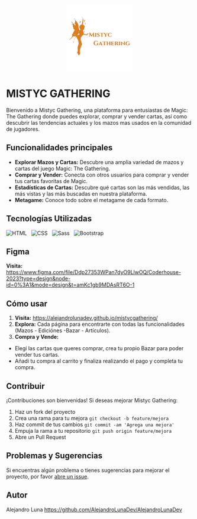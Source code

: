 
<p align="center">
  <img src="https://raw.githubusercontent.com/AlejandroLunaDev/mistycgathering/main/img/MistycGathering-logoCEO.png" alt="Descripción de la imagen">
</p>

# MISTYC GATHERING

Bienvenido a Mistyc Gathering, una plataforma para entusiastas de Magic: The Gathering donde puedes explorar, comprar y vender cartas, así como descubrir las tendencias actuales y los mazos mas usados en la comunidad de jugadores.

## Funcionalidades principales

- **Explorar Mazos y Cartas:** Descubre una amplia variedad de mazos y cartas del juego Magic: The Gathering.
- **Comprar y Vender:** Conecta con otros usuarios para comprar y vender tus cartas favoritas de Magic.
- **Estadísticas de Cartas:** Descubre qué cartas son las más vendidas, las más vistas y las más buscadas en nuestra plataforma.
- **Metagame:** Conoce todo sobre el metagame de cada formato.

## Tecnologías Utilizadas

 <img src="https://upload.wikimedia.org/wikipedia/commons/6/61/HTML5_logo_and_wordmark.svg" alt="HTML" height="50"/>&nbsp;&nbsp;    <img src="https://upload.wikimedia.org/wikipedia/commons/d/d5/CSS3_logo_and_wordmark.svg" alt="CSS" height="50"/>&nbsp;&nbsp;   <img src="https://upload.wikimedia.org/wikipedia/commons/9/96/Sass_Logo_Color.svg" alt="Sass" height="50"/>&nbsp;&nbsp; <img src="https://upload.wikimedia.org/wikipedia/commons/b/b2/Bootstrap_logo.svg" alt="Bootstrap" height="50"/>&nbsp;

## Figma

**Visita:** https://www.figma.com/file/Ddp27353WPan7dyO9LlwOQ/Coderhouse-2023?type=design&node-id=0%3A1&mode=design&t=amKc1gb9MDAsRT6O-1

## Cómo usar

1. **Visita:** https://alejandrolunadev.github.io/mistycgathering/
2. **Explora:** Cada página para encontrarte con todas las funcionalidades (Mazos - Ediciónes -Bazar - Artículos).
3. **Compra y Vende:**
- Elegí las cartas que queres comprar, crea tu propio Bazar para poder vender tus cartas.
- Añadi tu compra al carrito y finaliza realizando el pago y completa tu compra.

## Contribuir

¡Contribuciones son bienvenidas! Si deseas mejorar Mistyc Gathering:

1. Haz un fork del proyecto
2. Crea una rama para tu mejora `git checkout -b feature/mejora`
3. Haz commit de tus cambios `git commit -am 'Agrega una mejora'`
4. Empuja la rama a tu repositorio `git push origin feature/mejora`
5. Abre un Pull Request

## Problemas y Sugerencias

Si encuentras algún problema o tienes sugerencias para mejorar el proyecto, por favor [abre un issue](https://github.com/AlejandroLunaDev/mistycgathering/issues).


## Autor

Alejandro Luna https://github.com/AlejandroLunaDev/AlejandroLunaDev


